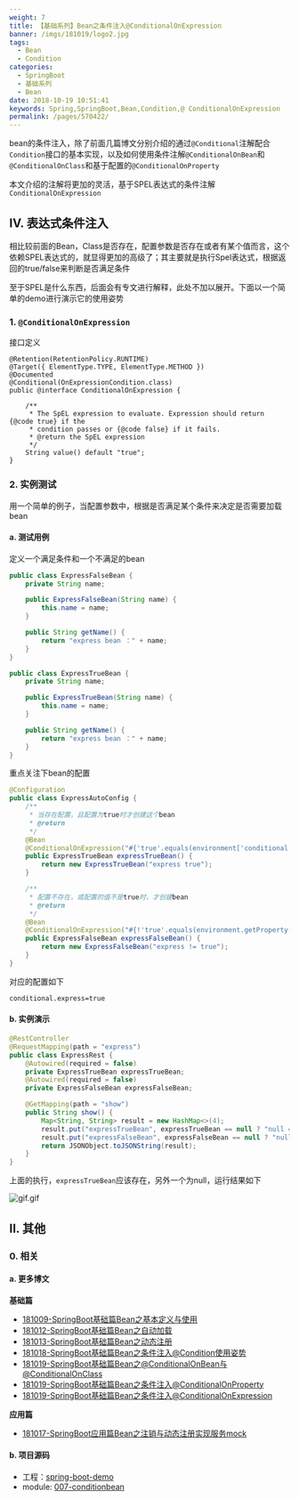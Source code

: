 ```yaml
---
weight: 7
title: 【基础系列】Bean之条件注入@ConditionalOnExpression
banner: /imgs/181019/logo2.jpg
tags: 
  - Bean
  - Condition
categories: 
  - SpringBoot
  - 基础系列
  - Bean
date: 2018-10-19 10:51:41
keywords: Spring,SpringBoot,Bean,Condition,@ ConditionalOnExpression
permalink: /pages/570422/
---
```


bean的条件注入，除了前面几篇博文分别介绍的通过`@Conditional`注解配合`Condition`接口的基本实现，以及如何使用条件注解`@ConditionalOnBean`和`@ConditionalOnClass`和基于配置的`@ConditionalOnProperty`

本文介绍的注解将更加的灵活，基于SPEL表达式的条件注解`ConditionalOnExpression`

<!-- more -->

## IV. 表达式条件注入

相比较前面的Bean，Class是否存在，配置参数是否存在或者有某个值而言，这个依赖SPEL表达式的，就显得更加的高级了；其主要就是执行Spel表达式，根据返回的true/false来判断是否满足条件

至于SPEL是什么东西，后面会有专文进行解释，此处不加以展开。下面以一个简单的demo进行演示它的使用姿势

### 1. `@ConditionalOnExpression`

接口定义

```
@Retention(RetentionPolicy.RUNTIME)
@Target({ ElementType.TYPE, ElementType.METHOD })
@Documented
@Conditional(OnExpressionCondition.class)
public @interface ConditionalOnExpression {

	/**
	 * The SpEL expression to evaluate. Expression should return {@code true} if the
	 * condition passes or {@code false} if it fails.
	 * @return the SpEL expression
	 */
	String value() default "true";
}
```

### 2. 实例测试

用一个简单的例子，当配置参数中，根据是否满足某个条件来决定是否需要加载bean

#### a. 测试用例

定义一个满足条件和一个不满足的bean

```java
public class ExpressFalseBean {
    private String name;

    public ExpressFalseBean(String name) {
        this.name = name;
    }

    public String getName() {
        return "express bean ：" + name;
    }
}

public class ExpressTrueBean {
    private String name;

    public ExpressTrueBean(String name) {
        this.name = name;
    }

    public String getName() {
        return "express bean ：" + name;
    }
}
```

重点关注下bean的配置

```java
@Configuration
public class ExpressAutoConfig {
    /**
     * 当存在配置，且配置为true时才创建这个bean
     * @return
     */
    @Bean
    @ConditionalOnExpression("#{'true'.equals(environment['conditional.express'])}")
    public ExpressTrueBean expressTrueBean() {
        return new ExpressTrueBean("express true");
    }

    /**
     * 配置不存在，或配置的值不是true时，才创建bean
     * @return
     */
    @Bean
    @ConditionalOnExpression("#{!'true'.equals(environment.getProperty('conditional.express'))}")
    public ExpressFalseBean expressFalseBean() {
        return new ExpressFalseBean("express != true");
    }
}
```

对应的配置如下

```properties
conditional.express=true
```

#### b. 实例演示

```java
@RestController
@RequestMapping(path = "express")
public class ExpressRest {
    @Autowired(required = false)
    private ExpressTrueBean expressTrueBean;
    @Autowired(required = false)
    private ExpressFalseBean expressFalseBean;

    @GetMapping(path = "show")
    public String show() {
        Map<String, String> result = new HashMap<>(4);
        result.put("expressTrueBean", expressTrueBean == null ? "null ==> false" : expressTrueBean.getName());
        result.put("expressFalseBean", expressFalseBean == null ? "null ==> true": expressFalseBean.getName());
        return JSONObject.toJSONString(result);
    }
}
```

上面的执行，`expressTrueBean`应该存在，另外一个为null，运行结果如下

![gif.gif](/imgs/181019/02.gif)

## II. 其他

### 0. 相关

#### a. 更多博文

**基础篇**

- [181009-SpringBoot基础篇Bean之基本定义与使用](http://spring.hhui.top/spring-blog/2018/10/09/181009-SpringBoot%E5%9F%BA%E7%A1%80%E7%AF%87Bean%E4%B9%8B%E5%9F%BA%E6%9C%AC%E5%AE%9A%E4%B9%89%E4%B8%8E%E4%BD%BF%E7%94%A8/)
- [181012-SpringBoot基础篇Bean之自动加载](http://spring.hhui.top/spring-blog/2018/10/12/181012-SpringBoot%E5%9F%BA%E7%A1%80%E7%AF%87Bean%E4%B9%8B%E8%87%AA%E5%8A%A8%E5%8A%A0%E8%BD%BD/)
- [181013-SpringBoot基础篇Bean之动态注册](http://spring.hhui.top/spring-blog/2018/10/13/181013-SpringBoot%E5%9F%BA%E7%A1%80%E7%AF%87Bean%E4%B9%8B%E5%8A%A8%E6%80%81%E6%B3%A8%E5%86%8C/)
- [181018-SpringBoot基础篇Bean之条件注入@Condition使用姿势](http://spring.hhui.top/spring-blog/2018/10/18/181018-SpringBoot%E5%9F%BA%E7%A1%80%E7%AF%87Bean%E4%B9%8B%E6%9D%A1%E4%BB%B6%E6%B3%A8%E5%85%A5-Condition%E4%BD%BF%E7%94%A8%E5%A7%BF%E5%8A%BF/)
- [181019-SpringBoot基础篇Bean之@ConditionalOnBean与@ConditionalOnClass](http://spring.hhui.top/spring-blog/2018/10/19/181019-SpringBoot%E5%9F%BA%E7%A1%80%E7%AF%87Bean%E4%B9%8B-ConditionalOnBean%E4%B8%8E@ConditionalOnClass/)
- [181019-SpringBoot基础篇Bean之条件注入@ConditionalOnProperty](http://spring.hhui.top/spring-blog/2018/10/19/181019-SpringBoot%E5%9F%BA%E7%A1%80%E7%AF%87Bean%E4%B9%8B%E6%9D%A1%E4%BB%B6%E6%B3%A8%E5%85%A5-ConditionalOnProperty/)
- [181019-SpringBoot基础篇Bean之条件注入@ConditionalOnExpression](http://spring.hhui.top/spring-blog/2018/10/19/181019-SpringBoot%E5%9F%BA%E7%A1%80%E7%AF%87Bean%E4%B9%8B%E6%9D%A1%E4%BB%B6%E6%B3%A8%E5%85%A5-ConditionalOnExpression/)

**应用篇**

- [181017-SpringBoot应用篇Bean之注销与动态注册实现服务mock](http://spring.hhui.top/spring-blog/2018/10/17/181017-SpringBoot%E5%BA%94%E7%94%A8%E7%AF%87Bean%E4%B9%8B%E6%B3%A8%E9%94%80%E4%B8%8E%E5%8A%A8%E6%80%81%E6%B3%A8%E5%86%8C%E5%AE%9E%E7%8E%B0%E6%9C%8D%E5%8A%A1mock/)

#### b. 项目源码

- 工程：[spring-boot-demo](https://github.com/liuyueyi/spring-boot-demo)
- module: [007-conditionbean](https://github.com/liuyueyi/spring-boot-demo/tree/master/spring-boot/007-conditionbean)

